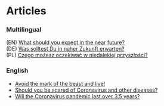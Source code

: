 # Articles
### Multilingual
(EN) [What should you expect in the near future?](./near-future.md#what-should-you-expect-in-the-near-future)  
(DE) [Was solltest Du in naher Zukunft erwarten?](./near-future-de.md#was-solltest-du-in-naher-zukunft-erwarten)  
(PL) [Czego możesz oczekiwać w niedalekiej przyszłości?](./near-future-pl.md#czego-możesz-oczekiwać-w-niedalekiej-przyszłości)  

### English
* [Avoid the mark of the beast and live!](https://github.com/jonatan-kazmierczak/articles/blob/master/mark-of-the-beast.md#avoid-the-mark-of-the-beast-and-live)
* [Should you be scared of Coronavirus and other diseases?](./scary-diseases.md#should-you-be-scared-of-coronavirus-and-other-diseases)  
* [Will the Coronavirus pandemic last over 3.5 years?](./pandemic-2020.md#will-the-coronavirus-disease-pandemic-last-over-35-years)  
